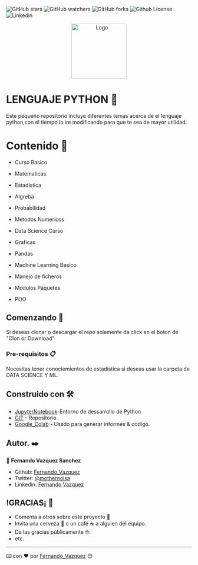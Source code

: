 
![GitHub stars](https://img.shields.io/github/stars/Chilangdon20/PYTHON?color=blueviolet)
![GitHub watchers](https://img.shields.io/github/watchers/Chilangdon20/PYTHON?color=important&logoColor=important)
![GitHub forks](https://img.shields.io/github/forks/Chilangdon20/PYTHON?color=success)
![Github License](https://img.shields.io/badge/LICENCE-MIT-red)
![Linkedin](https://img.shields.io/badge/Social-Linkedin-orange)

<p align="center">
  <a href="#">
    <img src="https://user-images.githubusercontent.com/61173776/85868768-5b1ca900-b790-11ea-8aab-1b40f8c6dadc.jpeg" alt="Logo" width="150" height="150">
  </a>


# LENGUAJE PYTHON 🐍

Este pequeño repositorio incluye diferentes temas acerca de el lenguaje python,con el tiempo lo ire modificando para que te sea de mayor utilidad.




# Contenido 🧐

* Curso Basico

* Matematicas

* Estadistica

* Algreba

* Probabilidad

* Metodos Numericos

* Data Science Curso

* Graficas

* Pandas

* Machine Learning Basico

* Manejo de ficheros

* Modulos Paquetes

* POO

## Comenzando 🚀

Si deseas clonar o descargar el repo solamente da click en el boton de "Clon or Download"


### Pre-requisitos 📋

Necesitas tener conociemientos de estadistica si deseas usar la carpeta de DATA SCIENCE Y ML.



## Construido con 🛠️


* [JupyterNotebook](https://jupyter.org/try)-Entorno de dessarrollo de Python
* [GIT](https://github.com) - Repositorio
* [Google_Colab](https://colab.research.google.com) - Usado para generar informes & codigo.



## Autor. ✒️

👤 **Fernando Vazquez Sanchez**

- Github: [Fernando_Vazquez](https://github.com/Chilangdon20)
- Twitter: [@mothernoisa](https://twitter.com/mothernoisa?s=09&fbclid=IwAR0q1edvYvE9f1GtXzo5sK8WTBFZqpd6g1yGIVGtF4CLUYwSBOaUKziNEKg)
- Linkedin: [Fernando Vazquez](https://www.linkedin.com/in/fernando-vázquez-058189177/)
 

## !GRACIAS¡ 🎁

* Comenta a otros sobre este proyecto 📢
* Invita una cerveza 🍺 o un café ☕ a alguien del equipo. 
* Da las gracias públicamente 🤓.
* etc.


---
⌨️ con ❤️ por [Fernando_Vazquez](https://github.com/Chilangdon20) 😊
